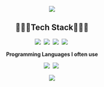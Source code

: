 <!--
**Gahyun0709/Gahyun0709** is a ✨ _special_ ✨ repository because its `README.md` (this file) appears on your GitHub profile.

Here are some ideas to get you started:

- 🔭 I’m currently working on ...
- 🌱 I’m currently learning ...
- 👯 I’m looking to collaborate on ...
- 🤔 I’m looking for help with ...
- 💬 Ask me about ...
- 📫 How to reach me: ...
- 😄 Pronouns: ...
- ⚡ Fun fact: ...
-->
<p align="center"><img src="https://capsule-render.vercel.app/api?type=waving&color=auto&height=300&section=header&text=Gahyun Lee&fontSize=90" /></p>
<h2 align="center">👩🏻‍💻Tech Stack👩🏻‍💻</h2>

<!--<p align="center"><strong>Techs that I can use skillfully</strong></p>
<p align="center"><strong>Techs that I've used at least once</strong></p>-->
<p align="center">
<img src="https://img.shields.io/badge/HTML-E34F26?style=flat-square&logo=java&logoColor=white"/></a>&nbsp
<img src="https://img.shields.io/badge/CSS-1572B6?style=flat-square&logo=java&logoColor=white"/></a>&nbsp
<img src="https://img.shields.io/badge/JavaScript-F7DF1E?style=flat-square&logo=JavaScript&logoColor=white"/></a>&nbsp
<img src="https://img.shields.io/badge/React-61DAFB?style=flat-square&logo=React&logoColor=white"/></a>&nbsp
</p>
<p align="center"><strong>Programming Languages I often use</strong></p>
<p align="center">
<img src="https://img.shields.io/badge/Java-007396?style=flat-square&logo=java&logoColor=white"/></a>&nbsp
<img src="https://img.shields.io/badge/Python-3766AB?style=flat-square&logo=Python&logoColor=white"/></a>&nbsp
</p>
<div align="center"><img src="https://github-readme-stats.vercel.app/api?username=Gahyun0709&theme=tokyonight" /></div>
